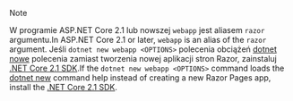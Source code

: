 > [!NOTE]
> <span data-ttu-id="9d300-101">W programie ASP.NET Core 2.1 lub nowszej `webapp` jest aliasem `razor` argumentu.</span><span class="sxs-lookup"><span data-stu-id="9d300-101">In ASP.NET Core 2.1 or later, `webapp` is an alias of the `razor` argument.</span></span> <span data-ttu-id="9d300-102">Jeśli `dotnet new webapp <OPTIONS>` polecenia obciążeń [dotnet nowe](/dotnet/core/tools/dotnet-new) polecenia zamiast tworzenia nowej aplikacji stron Razor, zainstaluj [.NET Core 2.1 SDK](https://www.microsoft.com/net/download/dotnet-core/sdk-2.1.300).</span><span class="sxs-lookup"><span data-stu-id="9d300-102">If the `dotnet new webapp <OPTIONS>` command loads the [dotnet new](/dotnet/core/tools/dotnet-new) command help instead of creating a new Razor Pages app, install the [.NET Core 2.1 SDK](https://www.microsoft.com/net/download/dotnet-core/sdk-2.1.300).</span></span>
